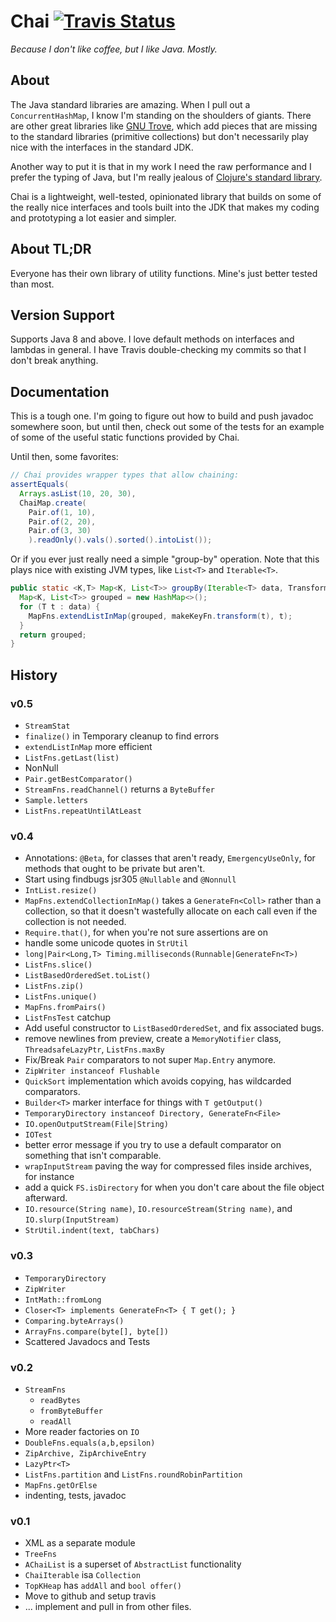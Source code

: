 # Chai [![Travis Status](https://travis-ci.org/jjfiv/chai.svg?branch=master)](https://travis-ci.org/jjfiv/chai)

*Because I don't like coffee, but I like Java. Mostly.*

## About

The Java standard libraries are amazing. When I pull out a ``ConcurrentHashMap``, I know I'm standing on the shoulders of giants. There are other great libraries like [GNU Trove](http://trove.starlight-systems.com/), which add pieces that are missing to the standard libraries (primitive collections) but don't necessarily play nice with the interfaces in the standard JDK.

Another way to put it is that in my work I need the raw performance and I prefer the typing of Java, but I'm really jealous of [Clojure's standard library](http://clojure.github.io/clojure/clojure.core-api.html).

Chai is a lightweight, well-tested, opinionated library that builds on some of the really nice interfaces and tools built into the JDK that makes my coding and prototyping a lot easier and simpler.

## About TL;DR

Everyone has their own library of utility functions. Mine's just better tested than most.

## Version Support

Supports Java 8 and above. I love default methods on interfaces and lambdas in general. I have Travis double-checking my commits so that I don't break anything.

## Documentation

This is a tough one. I'm going to figure out how to build and push javadoc somewhere soon, but until then, check out some of the tests for an example of some of the useful static functions provided by Chai.

Until then, some favorites:
```java
// Chai provides wrapper types that allow chaining:
assertEquals(
  Arrays.asList(10, 20, 30),
  ChaiMap.create(
    Pair.of(1, 10),
    Pair.of(2, 20),
    Pair.of(3, 30)
	).readOnly().vals().sorted().intoList());
```

Or if you ever just really need a simple "group-by" operation. Note that this plays nice with existing JVM types, like ``List<T>`` and ``Iterable<T>``.

```java
public static <K,T> Map<K, List<T>> groupBy(Iterable<T> data, TransformFn<T,K> makeKeyFn) {
  Map<K, List<T>> grouped = new HashMap<>();
  for (T t : data) {
    MapFns.extendListInMap(grouped, makeKeyFn.transform(t), t);
  }
  return grouped;
}
```

## History

### v0.5
 - ``StreamStat``
 - ``finalize()`` in Temporary cleanup to find errors
 - ``extendListInMap`` more efficient
 - ``ListFns.getLast(list)``
 - NonNull
 - ``Pair.getBestComparator()``
 - ``StreamFns.readChannel()`` returns a ``ByteBuffer``
 - ``Sample.letters``
 - ``ListFns.repeatUntilAtLeast``

### v0.4
 - Annotations: ``@Beta``, for classes that aren't ready, ``EmergencyUseOnly``, for methods that ought to be private but aren't.
 - Start using findbugs jsr305 ``@Nullable`` and ``@Nonnull``
 - ``IntList.resize()``
 - ``MapFns.extendCollectionInMap()`` takes a ``GenerateFn<Coll>`` rather than a collection, so that it doesn't wastefully allocate on each call even if the collection is not needed.
 - ``Require.that()``, for when you're not sure assertions are on
 - handle some unicode quotes in ``StrUtil``
 - ``long|Pair<Long,T> Timing.milliseconds(Runnable|GenerateFn<T>)``
 - ``ListFns.slice()``
 - ``ListBasedOrderedSet.toList()``
 - ``ListFns.zip()``
 - ``ListFns.unique()``
 - ``MapFns.fromPairs()``
 - ``ListFnsTest`` catchup
 - Add useful constructor to ``ListBasedOrderedSet``, and fix associated bugs.
 - remove newlines from preview, create a ``MemoryNotifier`` class, ``ThreadsafeLazyPtr``, ``ListFns.maxBy``
 - Fix/Break ``Pair`` comparators to not super ``Map.Entry`` anymore.
 - ``ZipWriter instanceof Flushable``
 - ``QuickSort`` implementation which avoids copying, has wildcarded comparators.
 - ``Builder<T>`` marker interface for things with ``T getOutput()``
 - ``TemporaryDirectory instanceof Directory, GenerateFn<File>``
 - ``IO.openOutputStream(File|String)``
 - ``IOTest``
 - better error message if you try to use a default comparator on something that isn't comparable.
 - ``wrapInputStream`` paving the way for compressed files inside archives, for instance
 - add a quick ``FS.isDirectory`` for when you don't care about the file object afterward.
 - ``IO.resource(String name)``, ``IO.resourceStream(String name)``, and ``IO.slurp(InputStream)``
 - ``StrUtil.indent(text, tabChars)``


### v0.3
 - ``TemporaryDirectory``
 - ``ZipWriter``
 - ``IntMath::fromLong``
 - ``Closer<T> implements GenerateFn<T> { T get(); }``
 - ``Comparing.byteArrays()``
 - ``ArrayFns.compare(byte[], byte[])``
 - Scattered Javadocs and Tests

### v0.2
 - ``StreamFns``
    - ``readBytes``
    - ``fromByteBuffer``
    - ``readAll``
 - More reader factories on ``IO``
 - ``DoubleFns.equals(a,b,epsilon)``
 - ``ZipArchive, ZipArchiveEntry``
 - ``LazyPtr<T>``
 - ``ListFns.partition`` and ``ListFns.roundRobinPartition``
 - ``MapFns.getOrElse``
 - indenting, tests, javadoc

### v0.1
 - XML as a separate module
 - ``TreeFns``
 - ``AChaiList`` is a superset of ``AbstractList`` functionality
 - ``ChaiIterable`` isa ``Collection``
 - ``TopKHeap`` has ``addAll`` and ``bool offer()``
 - Move to github and setup travis
 - ... implement and pull in from other files.

